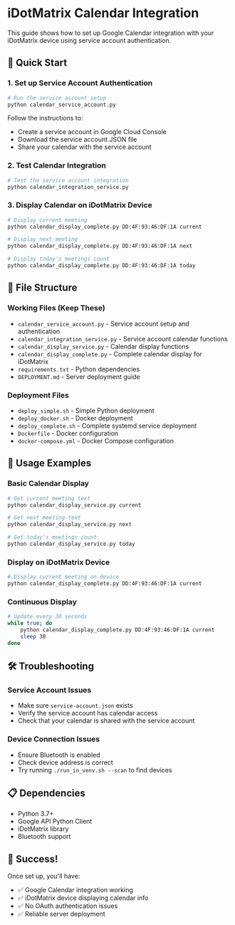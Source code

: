 # iDotMatrix Calendar Integration

This guide shows how to set up Google Calendar integration with your iDotMatrix device using service account authentication.

## 🚀 Quick Start

### 1. Set up Service Account Authentication

```bash
# Run the service account setup
python calendar_service_account.py
```

Follow the instructions to:
- Create a service account in Google Cloud Console
- Download the service account JSON file
- Share your calendar with the service account

### 2. Test Calendar Integration

```bash
# Test the service account integration
python calendar_integration_service.py
```

### 3. Display Calendar on iDotMatrix Device

```bash
# Display current meeting
python calendar_display_complete.py DD:4F:93:46:DF:1A current

# Display next meeting
python calendar_display_complete.py DD:4F:93:46:DF:1A next

# Display today's meetings count
python calendar_display_complete.py DD:4F:93:46:DF:1A today
```

## 📁 File Structure

### Working Files (Keep These)
- `calendar_service_account.py` - Service account setup and authentication
- `calendar_integration_service.py` - Service account calendar functions
- `calendar_display_service.py` - Calendar display functions
- `calendar_display_complete.py` - Complete calendar display for iDotMatrix
- `requirements.txt` - Python dependencies
- `DEPLOYMENT.md` - Server deployment guide

### Deployment Files
- `deploy_simple.sh` - Simple Python deployment
- `deploy_docker.sh` - Docker deployment
- `deploy_complete.sh` - Complete systemd service deployment
- `Dockerfile` - Docker configuration
- `docker-compose.yml` - Docker Compose configuration

## 🔧 Usage Examples

### Basic Calendar Display
```bash
# Get current meeting text
python calendar_display_service.py current

# Get next meeting text
python calendar_display_service.py next

# Get today's meetings count
python calendar_display_service.py today
```

### Display on iDotMatrix Device
```bash
# Display current meeting on device
python calendar_display_complete.py DD:4F:93:46:DF:1A current
```

### Continuous Display
```bash
# Update every 30 seconds
while true; do
    python calendar_display_complete.py DD:4F:93:46:DF:1A current
    sleep 30
done
```

## 🛠️ Troubleshooting

### Service Account Issues
- Make sure `service-account.json` exists
- Verify the service account has calendar access
- Check that your calendar is shared with the service account

### Device Connection Issues
- Ensure Bluetooth is enabled
- Check device address is correct
- Try running `./run_in_venv.sh --scan` to find devices

## 📋 Dependencies

- Python 3.7+
- Google API Python Client
- iDotMatrix library
- Bluetooth support

## 🎉 Success!

Once set up, you'll have:
- ✅ Google Calendar integration working
- ✅ iDotMatrix device displaying calendar info
- ✅ No OAuth authentication issues
- ✅ Reliable server deployment
